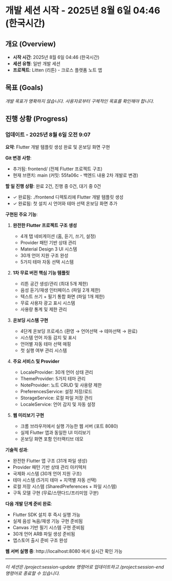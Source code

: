 # 개발 세션 시작 - 2025년 8월 6일 04:46 (한국시간)

## 개요 (Overview)
- **시작 시간**: 2025년 8월 6일 04:46 (한국시간)
- **세션 유형**: 일반 개발 세션
- **프로젝트**: Litten (리튼) - 크로스 플랫폼 노트 앱

## 목표 (Goals)
*개발 목표가 명확하지 않습니다. 사용자로부터 구체적인 목표를 확인해야 합니다.*

## 진행 상황 (Progress)

### 업데이트 - 2025년 8월 6일 오전 9:07

**요약**: Flutter 개발 템플릿 생성 완료 및 온보딩 화면 구현

**Git 변경 사항**:
- 추가됨: frontend/ (전체 Flutter 프로젝트 구조)
- 현재 브랜치: main (커밋: 55fa06c - 백엔드 내용 2차 개발로 변경)

**할 일 진행 상황**: 완료 2건, 진행 중 0건, 대기 중 0건
- ✓ 완료됨: ./frontend 디렉토리에 Flutter 개발 템플릿 생성
- ✓ 완료됨: 첫 설치 시 언어와 테마 선택 온보딩 화면 추가

**구현된 주요 기능**:

1. **완전한 Flutter 프로젝트 구조 생성**
   - 4개 탭 네비게이션 (홈, 듣기, 쓰기, 설정)
   - Provider 패턴 기반 상태 관리
   - Material Design 3 UI 시스템
   - 30개 언어 지원 구조 완성
   - 5가지 테마 자동 선택 시스템

2. **1차 무료 버전 핵심 기능 템플릿**
   - 리튼 공간 생성/관리 (최대 5개 제한)
   - 음성 듣기/재생 인터페이스 (파일 2개 제한)
   - 텍스트 쓰기 + 필기 통합 화면 (파일 1개 제한)
   - 무료 사용자 광고 표시 시스템
   - 사용량 통계 및 제한 관리

3. **온보딩 시스템 구현**
   - 4단계 온보딩 프로세스 (환영 → 언어선택 → 테마선택 → 완료)
   - 시스템 언어 자동 감지 및 표시
   - 언어별 자동 테마 선택 매핑
   - 첫 실행 여부 관리 시스템

4. **주요 서비스 및 Provider**
   - LocaleProvider: 30개 언어 상태 관리
   - ThemeProvider: 5가지 테마 관리
   - NoteProvider: 노트 CRUD 및 사용량 제한
   - PreferencesService: 설정 저장/로드
   - StorageService: 로컬 파일 저장 관리
   - LocaleService: 언어 감지 및 자동 설정

5. **웹 미리보기 구현**
   - 크롬 브라우저에서 실행 가능한 웹 서버 (포트 8080)
   - 실제 Flutter 앱과 동일한 UI 미리보기
   - 온보딩 화면 포함 인터랙티브 데모

**기술적 성과**:
- 완전한 Flutter 앱 구조 (31개 파일 생성)
- Provider 패턴 기반 상태 관리 아키텍처
- 국제화 시스템 (30개 언어 지원 구조)
- 테마 시스템 (5가지 테마 + 지역별 자동 선택)
- 로컬 저장 시스템 (SharedPreferences + 파일 시스템)
- 구독 모델 구현 (무료/스탠다드/프리미엄 구분)

**다음 개발 단계 준비 완료**:
- Flutter SDK 설치 후 즉시 실행 가능
- 실제 음성 녹음/재생 기능 구현 준비됨
- Canvas 기반 필기 시스템 구현 준비됨
- 30개 언어 ARB 파일 생성 준비됨
- 앱스토어 출시 준비 구조 완성

**웹 서버 실행 중**: http://localhost:8080 에서 실시간 확인 가능

---
*이 세션은 /project:session-update 명령어로 업데이트하고 /project:session-end 명령어로 종료할 수 있습니다.*